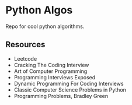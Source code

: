 # Python Algos
Repo for cool python algorithms.

## Resources
* Leetcode
* Cracking The Coding Interview
* Art of Computer Programming
* Programming Interviews Exposed
* Dynamic Programming For Coding Interviews
* Classic Computer Science Problems in Python
* Programming Problems, Bradley Green